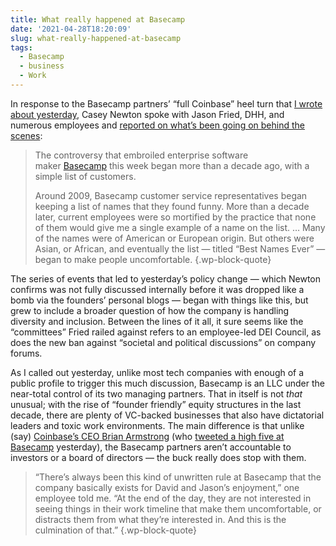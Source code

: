 ```yaml
---
title: What really happened at Basecamp
date: '2021-04-28T18:20:09'
slug: what-really-happened-at-basecamp
tags:
  - Basecamp
  - business
  - Work
---
```


In response to the Basecamp partners’ “full Coinbase” heel turn that <a href="https://demaree.space/back-to-basic-at-basecamp/" data-type="post" data-id="4264">I wrote about yesterday</a>, Casey Newton spoke with Jason Fried, DHH, and numerous employees and [reported on what’s been going on behind the scenes](https://www.platformer.news/p/-what-really-happened-at-basecamp):

> The controversy that embroiled enterprise software maker [Basecamp](https://basecamp.com/) this week began more than a decade ago, with a simple list of customers.
> 
> Around 2009, Basecamp customer service representatives began keeping a list of names that they found funny. More than a decade later, current employees were so mortified by the practice that none of them would give me a single example of a name on the list. … Many of the names were of American or European origin. But others were Asian, or African, and eventually the list — titled “Best Names Ever” — began to make people uncomfortable.
{.wp-block-quote}

The series of events that led to yesterday’s policy change — which Newton confirms was not fully discussed internally before it was dropped like a bomb via the founders’ personal blogs — began with things like this, but grew to include a broader question of how the company is handling diversity and inclusion. Between the lines of it all, it sure seems like the “committees” Fried railed against refers to an employee-led DEI Council, as does the new ban against “societal and political discussions” on company forums.

As I called out yesterday, unlike most tech companies with enough of a public profile to trigger this much discussion, Basecamp is an LLC under the near-total control of its two managing partners. That in itself is not _that_ unusual; with the rise of “founder friendly” equity structures in the last decade, there are plenty of VC-backed businesses that also have dictatorial leaders and toxic work environments. The main difference is that unlike (say) [Coinbase’s CEO Brian Armstrong](https://blog.coinbase.com/coinbase-is-a-mission-focused-company-af882df8804) (who [tweeted a high five at Basecamp](https://twitter.com/brian_armstrong/status/1386806511628783617?ref_src=twsrc%5Egoogle%7Ctwcamp%5Eserp%7Ctwgr%5Etweet) yesterday), the Basecamp partners aren’t accountable to investors or a board of directors — the buck really does stop with them.

> “There’s always been this kind of unwritten rule at Basecamp that the company basically exists for David and Jason’s enjoyment,” one employee told me. “At the end of the day, they are not interested in seeing things in their work timeline that make them uncomfortable, or distracts them from what they’re interested in. And this is the culmination of that.”
{.wp-block-quote}
